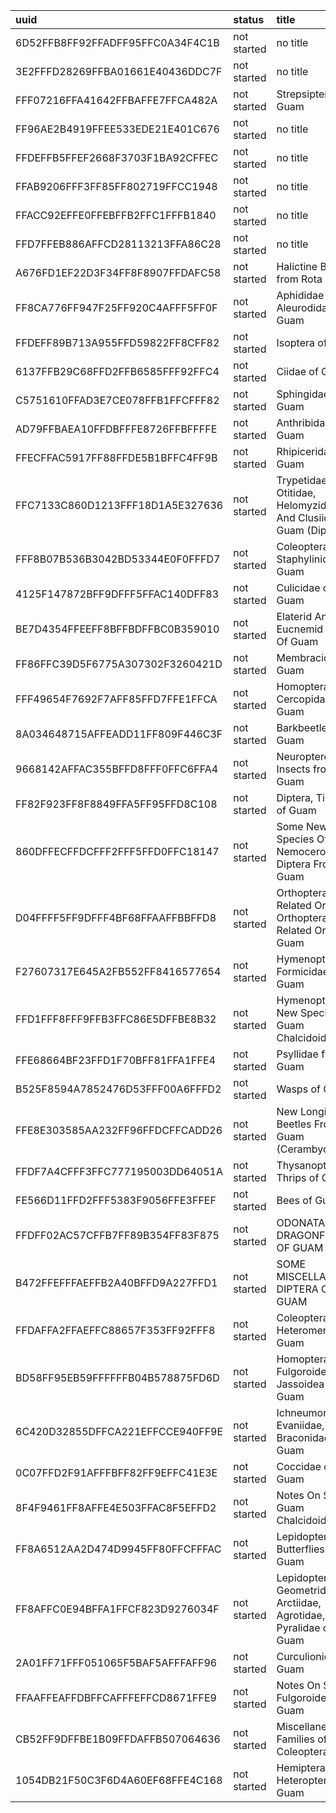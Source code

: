 | uuid                             | status                | title                                                                 |
|:---------------------------------|:----------------------|:----------------------------------------------------------------------|
| 6D52FFB8FF92FFADFF95FFC0A34F4C1B | not started           | no title                                                              |
| 3E2FFFD28269FFBA01661E40436DDC7F | not started           | no title                                                              |
| FFF07216FFA41642FFBAFFE7FFCA482A | not started           | Strepsiptera of Guam                                                  |
| FF96AE2B4919FFEE533EDE21E401C676 | not started           | no title                                                              |
| FFDEFFB5FFEF2668F3703F1BA92CFFEC | not started           | no title                                                              |
| FFAB9206FFF3FF85FF802719FFCC1948 | not started           | no title                                                              |
| FFACC92EFFE0FFEBFFB2FFC1FFFB1840 | not started           | no title                                                              |
| FFD7FFEB886AFFCD28113213FFA86C28 | not started           | no title                                                              |
| A676FD1EF22D3F34FF8F8907FFDAFC58 | not started           | Halictine Bees from Rota Island                                       |
| FF8CA776FF947F25FF920C4AFFF5FF0F | not started           | Aphididae and Aleurodidae Of Guam                                     |
| FFDEFF89B713A955FFD59822FF8CFF82 | not started           | Isoptera of Guam                                                      |
| 6137FFB29C68FFD2FFB6585FFF92FFC4 | not started           | Ciidae of Guam                                                        |
| C5751610FFAD3E7CE078FFB1FFCFFF82 | not started           | Sphingidae Of Guam                                                    |
| AD79FFBAEA10FFDBFFFE8726FFBFFFFE | not started           | Anthribidae Of Guam                                                   |
| FFECFFAC5917FF88FFDE5B1BFFC4FF9B | not started           | Rhipiceridae Of Guam                                                  |
| FFC7133C860D1213FFF18D1A5E327636 | not started           | Trypetidae, Otitidae, Helomyzidae, And Clusiidae of Guam (Diptera)    |
| FFF8B07B536B3042BD53344E0F0FFFD7 | not started           | Coleoptera, Staphylinidae Of Guam                                     |
| 4125F147872BFF9DFFF5FFAC140DFF83 | not started           | Culicidae of Guam                                                     |
| BE7D4354FFEEFF8BFFBDFFBC0B359010 | not started           | Elaterid And Eucnemid Beetles Of Guam                                 |
| FF86FFC39D5F6775A307302F3260421D | not started           | Membracidae of Guam                                                   |
| FFF49654F7692F7AFF85FFD7FFE1FFCA | not started           | Homoptera, Cercopidae of Guam                                         |
| 8A034648715AFFEADD11FF809F446C3F | not started           | Barkbeetles of Guam                                                   |
| 9668142AFFAC355BFFD8FFF0FFC6FFA4 | not started           | Neuropteroid Insects from Guam                                        |
| FF82F923FF8F8849FFA5FF95FFD8C108 | not started           | Diptera, Tipulidae of Guam                                            |
| 860DFFECFFDCFFF2FFF5FFD0FFC18147 | not started           | Some New Species Of Nemocerous Diptera From Guam                      |
| D04FFFF5FF9DFFF4BF68FFAAFFBBFFD8 | not started           | Orthoptera And Related Orders Orthoptera And Related Orders Of Guam   |
| F27607317E645A2FB552FF8416577654 | not started           | Hymenoptera Formicidae of Guam                                        |
| FFD1FFF8FFF9FFB3FFC86E5DFFBE8B32 | not started           | Hymenoptera, New Species Of Guam Chalcidoidea                         |
| FFE68664BF23FFD1F70BFF81FFA1FFE4 | not started           | Psyllidae from Guam                                                   |
| B525F8594A7852476D53FFF00A6FFFD2 | not started           | Wasps of Guam                                                         |
| FFE8E303585AA232FF96FFDCFFCADD26 | not started           | New Longicorn Beetles From Guam (Cerambycidae)                        |
| FFDF7A4CFFF3FFC777195003DD64051A | not started           | Thysanoptera: Thrips of Guam                                          |
| FE566D11FFD2FFF5383F9056FFE3FFEF | not started           | Bees of Guam                                                          |
| FFDFF02AC57CFFB7FF89B354FF83F875 | not started           | ODONATA, DRAGONFLIES OF GUAM                                          |
| B472FFEFFFAEFFB2A40BFFD9A227FFD1 | not started           | SOME MISCELLANEOUS DIPTERA OF GUAM                                    |
| FFDAFFA2FFAEFFC88657F353FF92FFF8 | not started           | Coleoptera Heteromera From Guam                                       |
| BD58FF95EB59FFFFFFB04B578875FD6D | not started           | Homoptera, Fulgoroidea and Jassoidea of Guam                          |
| 6C420D32855DFFCA221EFFCCE940FF9E | not started           | Ichneumonidae, Evaniidae, And Braconidae Of Guam                      |
| 0C07FFD2F91AFFFBFF82FF9EFFC41E3E | not started           | Coccidae of Guam                                                      |
| 8F4F9461FF8AFFE4E503FFAC8F5EFFD2 | not started           | Notes On Some Guam Chalcidoidea                                       |
| FF8A6512AA2D474D9945FF80FFCFFFAC | not started           | Lepidoptera, Butterflies of Guam                                      |
| FF8AFFC0E94BFFA1FFCF823D9276034F | not started           | Lepidoptera, Geometridae, Arctiidae, Agrotidae, and Pyralidae of Guam |
| 2A01FF71FFF051065F5BAF5AFFFAFF96 | not started           | Curculionidae of Guam                                                 |
| FFAAFFEAFFDBFFCAFFFEFFCD8671FFE9 | not started           | Notes On Some Fulgoroidea Of Guam                                     |
| CB52FF9DFFBE1B09FFDAFFB507064636 | not started           | Miscellaneous Families of Guam Coleoptera                             |
| 1054DB21F50C3F6D4A60EF68FFE4C168 | not started           | Hemiptera Heteroptera of Guam                                         |
